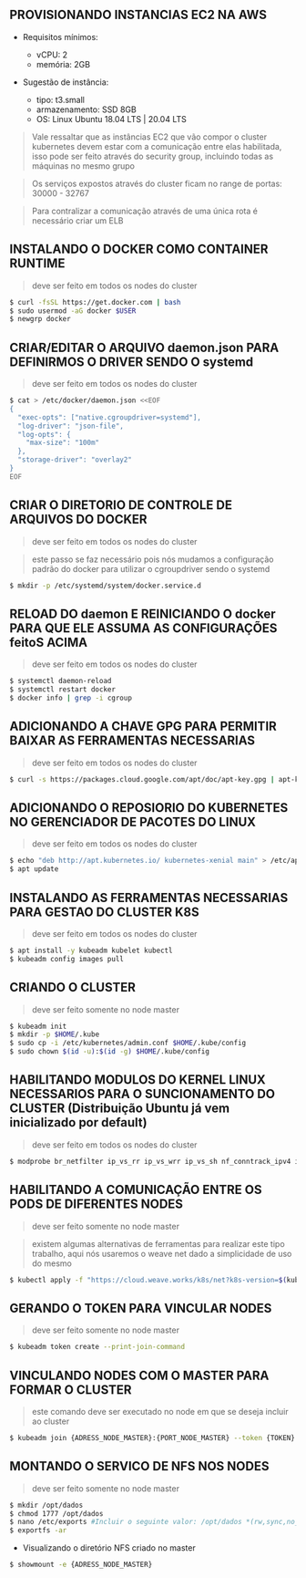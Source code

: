 ## PROVISIONANDO INSTANCIAS EC2 NA AWS

- Requisitos mínimos:
	- vCPU: 2
	- memória: 2GB

- Sugestão de instância:
	- tipo: t3.small
	- armazenamento: SSD 8GB
	- OS: Linux Ubuntu 18.04 LTS | 20.04 LTS

 > Vale ressaltar que as instâncias EC2 que vão compor o cluster kubernetes devem estar com a comunicação entre elas habilitada, isso pode ser feito através do security group, incluindo todas as máquinas no mesmo grupo

 > Os serviços expostos através do cluster ficam no range de portas: 30000 - 32767

 > Para contralizar a comunicação através de uma única rota é necessário criar um ELB



## INSTALANDO O DOCKER COMO CONTAINER RUNTIME
 > deve ser feito em todos os nodes do cluster

```bash	
$ curl -fsSL https://get.docker.com | bash
$ sudo usermod -aG docker $USER
$ newgrp docker
```



## CRIAR/EDITAR O ARQUIVO daemon.json PARA DEFINIRMOS O DRIVER SENDO O systemd
 > deve ser feito em todos os nodes do cluster

```bash	
$ cat > /etc/docker/daemon.json <<EOF
{ 
  "exec-opts": ["native.cgroupdriver=systemd"],
  "log-driver": "json-file",
  "log-opts": { 
    "max-size": "100m"
  },
  "storage-driver": "overlay2"
}
EOF
```




## CRIAR O DIRETORIO DE CONTROLE DE ARQUIVOS DO DOCKER
 > deve ser feito em todos os nodes do cluster

 > este passo se faz necessário pois nós mudamos a configuração padrão do docker para utilizar o cgroupdriver sendo o systemd

```bash	
$ mkdir -p /etc/systemd/system/docker.service.d
```



## RELOAD DO daemon E REINICIANDO O docker PARA QUE ELE ASSUMA AS CONFIGURAÇÕES feitoS ACIMA
 > deve ser feito em todos os nodes do cluster

```bash	
$ systemctl daemon-reload
$ systemctl restart docker
$ docker info | grep -i cgroup
```



## ADICIONANDO A CHAVE GPG PARA PERMITIR BAIXAR AS FERRAMENTAS NECESSARIAS
 > deve ser feito em todos os nodes do cluster

```bash	
$ curl -s https://packages.cloud.google.com/apt/doc/apt-key.gpg | apt-key add -
```



## ADICIONANDO O REPOSIORIO DO KUBERNETES NO GERENCIADOR DE PACOTES DO LINUX
 > deve ser feito em todos os nodes do cluster

```bash	
$ echo "deb http://apt.kubernetes.io/ kubernetes-xenial main" > /etc/apt/sources.list.d/kubernetes.list
$ apt update
```



## INSTALANDO AS FERRAMENTAS NECESSARIAS PARA GESTAO DO CLUSTER K8S
 > deve ser feito em todos os nodes do cluster

```bash	
$ apt install -y kubeadm kubelet kubectl
$ kubeadm config images pull
```



## CRIANDO O CLUSTER
 > deve ser feito somente no node master

```bash	
$ kubeadm init
$ mkdir -p $HOME/.kube
$ sudo cp -i /etc/kubernetes/admin.conf $HOME/.kube/config
$ sudo chown $(id -u):$(id -g) $HOME/.kube/config
```



## HABILITANDO MODULOS DO KERNEL LINUX NECESSARIOS PARA O SUNCIONAMENTO DO CLUSTER (Distribuição Ubuntu já vem inicializado por default)
 > deve ser feito em todos os nodes do cluster

```bash	
$ modprobe br_netfilter ip_vs_rr ip_vs_wrr ip_vs_sh nf_conntrack_ipv4 ip_vs
```



## HABILITANDO A COMUNICAÇÃO ENTRE OS PODS DE DIFERENTES NODES
 > deve ser feito somente no node master

 > existem algumas alternativas de ferramentas para realizar este tipo trabalho, aqui nós usaremos o weave net dado a simplicidade de uso do mesmo

```bash	
$ kubectl apply -f "https://cloud.weave.works/k8s/net?k8s-version=$(kubectl version | base64 | tr -d '\n')"
```



## GERANDO O TOKEN PARA VINCULAR NODES
> deve ser feito somente no node master

```bash	
$ kubeadm token create --print-join-command
```



## VINCULANDO NODES COM O MASTER PARA FORMAR O CLUSTER
 > este comando deve ser executado no node em que se deseja incluir ao cluster

```bash	
$ kubeadm join {ADRESS_NODE_MASTER}:{PORT_NODE_MASTER} --token {TOKEN} --discovery-token-ca-cert-hash sha256:{CERT_HASH}
```



## MONTANDO O SERVICO DE NFS NOS NODES
 > deve ser feito somente no node master
	
```bash
$ mkdir /opt/dados
$ chmod 1777 /opt/dados
$ nano /etc/exports #Incluir o seguinte valor: /opt/dados *(rw,sync,no_root_squash,subtree_check)
$ exportfs -ar
```

- Visualizando o diretório NFS criado no master
```bash
$ showmount -e {ADRESS_NODE_MASTER}
```
